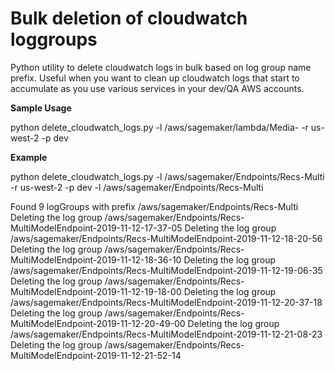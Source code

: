 # Bulk deletion of cloudwatch loggroups
Python utility to delete cloudwatch logs in bulk based on log group name prefix.  Useful when you want to clean up cloudwatch logs that start to accumulate as you use various services in your dev/QA AWS accounts.

**Sample Usage** 

python delete_cloudwatch_logs.py -l /aws/sagemaker/lambda/Media- -r us-west-2 -p dev

**Example**

python delete_cloudwatch_logs.py  -l /aws/sagemaker/Endpoints/Recs-Multi  -r us-west-2 -p  dev -l /aws/sagemaker/Endpoints/Recs-Multi

Found  9  logGroups with prefix  /aws/sagemaker/Endpoints/Recs-Multi
Deleting the log group  /aws/sagemaker/Endpoints/Recs-MultiModelEndpoint-2019-11-12-17-37-05
Deleting the log group  /aws/sagemaker/Endpoints/Recs-MultiModelEndpoint-2019-11-12-18-20-56
Deleting the log group  /aws/sagemaker/Endpoints/Recs-MultiModelEndpoint-2019-11-12-18-36-10
Deleting the log group  /aws/sagemaker/Endpoints/Recs-MultiModelEndpoint-2019-11-12-19-06-35
Deleting the log group  /aws/sagemaker/Endpoints/Recs-MultiModelEndpoint-2019-11-12-19-18-00
Deleting the log group  /aws/sagemaker/Endpoints/Recs-MultiModelEndpoint-2019-11-12-20-37-18
Deleting the log group  /aws/sagemaker/Endpoints/Recs-MultiModelEndpoint-2019-11-12-20-49-00
Deleting the log group  /aws/sagemaker/Endpoints/Recs-MultiModelEndpoint-2019-11-12-21-08-23
Deleting the log group  /aws/sagemaker/Endpoints/Recs-MultiModelEndpoint-2019-11-12-21-52-14




